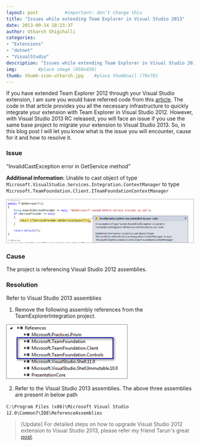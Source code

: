 ```yaml
---
layout: post          #important: don't change this
title: "Issues while extending Team Explorer in Visual Studio 2013"
date: 2013-09-14 18:23:37
author: Utkarsh Shigihalli
categories:
- "Extensions"
- "dotnet"
- "VisualStudio"
description: "Issues while extending Team Explorer in Visual Studio 2013"
img:        #place image (850x450)
thumb: thumb-icon-utkarsh.jpg    #place thumbnail (70x70)
---
```

If you have extended Team Explorer 2012 through your Visual Studio extension, I am sure you would have referred code from this [article](http://code.msdn.microsoft.com/vstudio/Extending-Explorer-in-9dccd594). The code in that article provides you all the necessary infrastructure to quickly integrate your extension with Team Explorer in Visual Studio 2012. However, with Visual Studio 2013 RC released, you will face an issue if you use the same base project to migrate your extension to Visual Studio 2013. So, in this blog post I will let you know what is the issue you will encounter, cause for it and how to resolve it.

### Issue ###

“InvalidCastException error in GetService<T> method”

**Additional information:** Unable to cast object of type `Microsoft.VisualStudio.Services.Integration.ContextManager` to type `Microsoft.TeamFoundation.Client.ITeamFoundationContextManager`

![image](/images/screenshots/utkarsh/2013_09_14_issues_while_extending_team_Image1.png)

### Cause ###

The project is referencing Visual Studio 2012 assemblies.

### Resolution ###

Refer to Visual Studio 2013 assemblies

1.  Remove the following assembly references from the TeamExplorerIntegration project.      

![image](/images/screenshots/utkarsh/2013_09_14_issues_while_extending_team_Image2.png)

2.  Refer to the Visual Studio 2013 assemblies. The above three assemblies are present in below path      

`C:\Program Files (x86)\Microsoft Visual Studio 12.0\Common7\IDE\ReferenceAssemblies`

> [Update] For detailed steps on how to upgrade Visual Studio 2012 extension to Visual Studio 2013, please refer my friend Tarun's great [post](http://geekswithblogs.net/TarunArora/archive/2013/06/27/upgrading-vsix-extensions-from-vs2012-to-vs2013.aspx).  